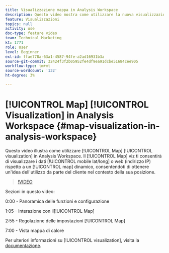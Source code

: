 ```yaml
---
title: Visualizzazione mappa in Analysis Workspace
description: Questo video mostra come utilizzare la nuova visualizzazione Mappa in Analysis Workspace. Il valore Mappa ti consentirà di visualizzare i dati mobili (lat/long) o web (indirizzo IP) rispetto a una mappa dinamica, consentendoti di ottenere un’idea dell’utilizzo dei clienti nel contesto della loro posizione.
feature: Visualizzazioni
topics: null
activity: use
doc-type: feature video
team: Technical Marketing
kt: 1771
role: User
level: Beginner
exl-id: ffae778a-63a1-4587-94fe-a2ad16931b3a
source-git-commit: 32424f3f2b05952fe4df9ea91dcbe51684cee905
workflow-type: tm+mt
source-wordcount: '132'
ht-degree: 3%

---
```


# [!UICONTROL Map] [!UICONTROL Visualization] in Analysis Workspace {#map-visualization-in-analysis-workspace}

Questo video illustra come utilizzare [!UICONTROL Map] [!UICONTROL visualization] in Analysis Workspace. Il [!UICONTROL Map] viz ti consentirà di visualizzare i dati [!UICONTROL mobile lat/long] o web (indirizzo IP) rispetto a un [!UICONTROL map] dinamico, consentendoti di ottenere un&#39;idea dell&#39;utilizzo da parte del cliente nel contesto della sua posizione.

>[!VIDEO](https://video.tv.adobe.com/v/23559/?quality=12)

Sezioni in questo video:

0:00 - Panoramica delle funzioni e configurazione

1:05 - Interazione con il[!UICONTROL Map]

2:55 - Regolazione delle impostazioni [!UICONTROL Map]

7:00 - Vista mappa di calore

Per ulteriori informazioni su [!UICONTROL visualization], visita la [documentazione](https://marketing.adobe.com/resources/help/en_US/analytics/analysis-workspace/map-visualization.html).
